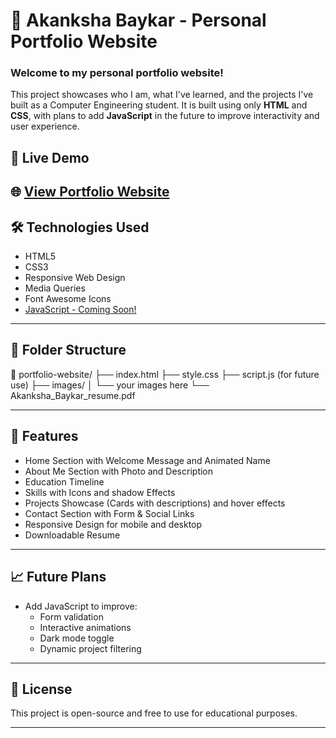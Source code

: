 # 💼 Akanksha Baykar - Personal Portfolio Website

### Welcome to my personal portfolio website!  
This project showcases who I am, what I've learned, and the projects I've built as a Computer Engineering student. It is built using only **HTML** and **CSS**, with plans to add **JavaScript** in the future to improve interactivity and user experience.

## 📌 Live Demo

🌐 [View Portfolio Website](https://akankshabaykarportfolio.netlify.app/)  
---

## 🛠️ Technologies Used

- HTML5  
- CSS3  
- Responsive Web Design  
- Media Queries  
- Font Awesome Icons  
- [JavaScript - Coming Soon!](#future-plans)
---

## 📂 Folder Structure
📁 portfolio-website/
├── index.html
├── style.css
├── script.js (for future use)
├── images/
│ └── your images here
└── Akanksha_Baykar_resume.pdf

---

## 🧾 Features

- Home Section with Welcome Message and Animated Name  
- About Me Section with Photo and Description  
- Education Timeline  
- Skills with Icons and shadow Effects  
- Projects Showcase (Cards with descriptions) and hover effects 
- Contact Section with Form & Social Links  
- Responsive Design for mobile and desktop  
- Downloadable Resume
---

## 📈 Future Plans

- Add JavaScript to improve:
  - Form validation
  - Interactive animations
  - Dark mode toggle
  - Dynamic project filtering

---
## 🔖 License

This project is open-source and free to use for educational purposes.

---

